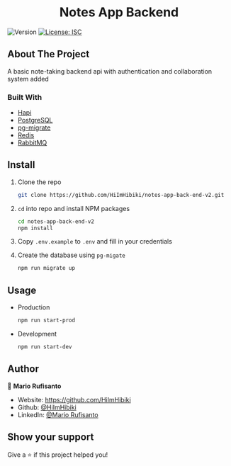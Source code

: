 <h1 align="center">Notes App Backend</h1>
<p>
  <img alt="Version" src="https://img.shields.io/badge/version-2.0.0-blue.svg?cacheSeconds=2592000" />
  <a href="#" target="_blank">
    <img alt="License: ISC" src="https://img.shields.io/badge/License-MIT-yellow.svg" />
  </a>
</p>

## About The Project

A basic note-taking backend api with authentication and collaboration system added


### Built With

- [Hapi](https://hapi.dev/)
- [PostgreSQL](https://www.postgresql.org/)
- [pg-migrate](https://github.com/salsita/node-pg-migrate)
- [Redis](https://redis.io/)
- [RabbitMQ](https://www.rabbitmq.com/)


## Install

1. Clone the repo
   ```sh
   git clone https://github.com/HiImHibiki/notes-app-back-end-v2.git
   ```
2. `cd` into repo and install NPM packages
   ```sh
   cd notes-app-back-end-v2
   npm install
   ```
3. Copy `.env.example` to `.env` and fill in your credentials

4. Create the database using `pg-migate`
   ```sh
   npm run migrate up
   ```

## Usage

- Production
  ```sh
  npm run start-prod
  ```
- Development
  ```sh
  npm run start-dev
  ```


## Author

👤 **Mario Rufisanto**

- Website: https://github.com/HiImHibiki
- Github: [@HiImHibiki](https://github.com/HiImHibiki)
- LinkedIn: [@Mario Rufisanto](https://www.linkedin.com/in/mario-rufisanto-a8817a202/)

## Show your support

Give a ⭐️ if this project helped you!
